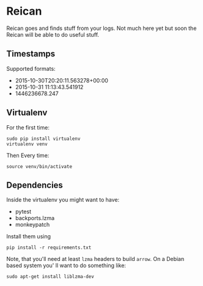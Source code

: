 # Reican

Reican goes and finds stuff from your logs.
Not much here yet but soon the Reican will be able to do useful stuff.

## Timestamps

Supported formats:

* 2015-10-30T20:20:11.563278+00:00
* 2015-10-31 11:13:43.541912
* 1446236678.247

## Virtualenv

For the first time:
```
sudo pip install virtualenv
virtualenv venv
```
Then Every time:
```
source venv/bin/activate
```

## Dependencies

Inside the virtualenv you might want to have:
* pytest
* backports.lzma 
* monkeypatch

Install them using
```
pip install -r requirements.txt
```

Note, that you'll need at least `lzma` headers to build `arrow`.
On a Debian based system you' ll want to do something like:

```
sudo apt-get install liblzma-dev
```


